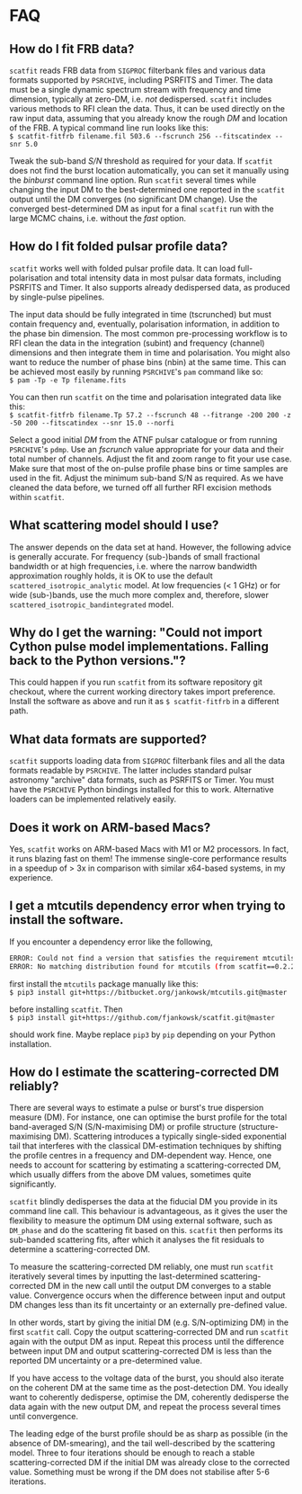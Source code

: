 # FAQ #

## How do I fit FRB data? ##

`scatfit` reads FRB data from `SIGPROC` filterbank files and various data formats supported by `PSRCHIVE`, including PSRFITS and Timer. The data must be a single dynamic spectrum stream with frequency and time dimension, typically at zero-DM, i.e. *not* dedispersed. `scatfit` includes various methods to RFI clean the data. Thus, it can be used directly on the raw input data, assuming that you already know the rough *DM* and location of the FRB. A typical command line run looks like this:  
`$ scatfit-fitfrb filename.fil 503.6 --fscrunch 256 --fitscatindex --snr 5.0`

Tweak the sub-band *S/N* threshold as required for your data. If `scatfit` does not find the burst location automatically, you can set it manually using the *binburst* command line option. Run `scatfit` several times while changing the input DM to the best-determined one reported in the `scatfit` output until the DM converges (no significant DM change). Use the converged best-determined DM as input for a final `scatfit` run with the large MCMC chains, i.e. without the *fast* option.

## How do I fit folded pulsar profile data? ##

`scatfit` works well with folded pulsar profile data. It can load full-polarisation and total intensity data in most pulsar data formats, including PSRFITS and Timer. It also supports already dedispersed data, as produced by single-pulse pipelines.

The input data should be fully integrated in time (tscrunched) but must contain frequency and, eventually, polarisation information, in addition to the phase bin dimension. The most common pre-processing workflow is to RFI clean the data in the integration (subint) and frequency (channel) dimensions and then integrate them in time and polarisation. You might also want to reduce the number of phase bins (nbin) at the same time. This can be achieved most easily by running `PSRCHIVE`'s `pam` command like so:  
`$ pam -Tp -e Tp filename.fits`

You can then run `scatfit` on the time and polarisation integrated data like this:  
`$ scatfit-fitfrb filename.Tp 57.2 --fscrunch 48 --fitrange -200 200 -z -50 200 --fitscatindex --snr 15.0 --norfi`

Select a good initial *DM* from the ATNF pulsar catalogue or from running `PSRCHIVE`'s `pdmp`. Use an *fscrunch* value appropriate for your data and their total number of channels. Adjust the fit and zoom range to fit your use case. Make sure that most of the on-pulse profile phase bins or time samples are used in the fit. Adjust the minimum sub-band S/N as required. As we have cleaned the data before, we turned off all further RFI excision methods within `scatfit`.

## What scattering model should I use? ##

The answer depends on the data set at hand. However, the following advice is generally accurate. For frequency (sub-)bands of small fractional bandwidth or at high frequencies, i.e. where the narrow bandwidth approximation roughly holds, it is OK to use the default `scattered_isotropic_analytic` model. At low frequencies (< 1 GHz) or for wide (sub-)bands, use the much more complex and, therefore, slower `scattered_isotropic_bandintegrated` model.

## Why do I get the warning: "Could not import Cython pulse model implementations. Falling back to the Python versions."? ##

This could happen if you run `scatfit` from its software repository git checkout, where the current working directory takes import preference. Install the software as above and run it as `$ scatfit-fitfrb` in a different path.

## What data formats are supported? ##

`scatfit` supports loading data from `SIGPROC` filterbank files and all the data formats readable by `PSRCHIVE`. The latter includes standard pulsar astronomy "archive" data formats, such as PSRFITS or Timer. You must have the `PSRCHIVE` Python bindings installed for this to work. Alternative loaders can be implemented relatively easily.

## Does it work on ARM-based Macs? ##

Yes, `scatfit` works on ARM-based Macs with M1 or M2 processors. In fact, it runs blazing fast on them! The immense single-core performance results in a speedup of > 3x in comparison with similar x64-based systems, in my experience.

## I get a mtcutils dependency error when trying to install the software. ##

If you encounter a dependency error like the following,

```bash
ERROR: Could not find a version that satisfies the requirement mtcutils (from scatfit==0.2.21) (from versions: none)
ERROR: No matching distribution found for mtcutils (from scatfit==0.2.21)
```

first install the `mtcutils` package manually like this:  
`$ pip3 install git+https://bitbucket.org/jankowsk/mtcutils.git@master`

before installing `scatfit`. Then  
`$ pip3 install git+https://github.com/fjankowsk/scatfit.git@master`

should work fine. Maybe replace `pip3` by `pip` depending on your Python installation.

## How do I estimate the scattering-corrected DM reliably? ##

There are several ways to estimate a pulse or burst's true dispersion measure (DM). For instance, one can optimise the burst profile for the total band-averaged S/N (S/N-maximising DM) or profile structure (structure-maximising DM). Scattering introduces a typically single-sided exponential tail that interferes with the classical DM-estimation techniques by shifting the profile centres in a frequency and DM-dependent way. Hence, one needs to account for scattering by estimating a scattering-corrected DM, which usually differs from the above DM values, sometimes quite significantly.

`scatfit` blindly dedisperses the data at the fiducial DM you provide in its command line call. This behaviour is advantageous, as it gives the user the flexibility to measure the optimum DM using external software, such as `DM_phase` and do the scattering fit based on this. `scatfit` then performs its sub-banded scattering fits, after which it analyses the fit residuals to determine a scattering-corrected DM.

To measure the scattering-corrected DM reliably, one must run `scatfit` iteratively several times by inputting the last-determined scattering-corrected DM in the new call until the output DM converges to a stable value. Convergence occurs when the difference between input and output DM changes less than its fit uncertainty or an externally pre-defined value.

In other words, start by giving the initial DM (e.g. S/N-optimizing DM) in the first `scatfit` call. Copy the output scattering-corrected DM and run `scatfit` again with the output DM as input. Repeat this process until the difference between input DM and output scattering-corrected DM is less than the reported DM uncertainty or a pre-determined value.

If you have access to the voltage data of the burst, you should also iterate on the coherent DM at the same time as the post-detection DM. You ideally want to coherently dedisperse, optimise the DM, coherently dedisperse the data again with the new output DM, and repeat the process several times until convergence.

The leading edge of the burst profile should be as sharp as possible (in the absence of DM-smearing), and the tail well-described by the scattering model. Three to four iterations should be enough to reach a stable scattering-corrected DM if the initial DM was already close to the corrected value. Something must be wrong if the DM does not stabilise after 5-6 iterations.
